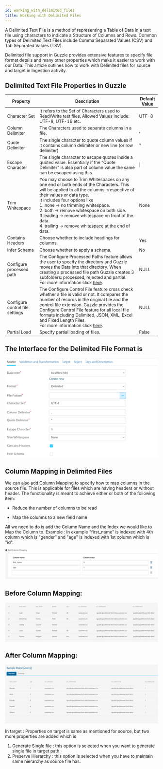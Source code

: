 ```yaml
---
id: working_with_delimited_files
title: Working with Delimited Files
---
```


A Delimited Text File is a method of representing a Table of Data in a text file using characters to indicate a Structure of Columns and Rows. Common types of Delimited Text Files include Comma Separated Values (CSV) and Tab Separated Values (TSV).

Delimited file support in Guzzle provides extensive features to specify file format details and many other properties which make it easier to work with our Data. This article outlines how to work with Delimited files for source and target in Ingestion activity.  

## Delimited Text File Properties in Guzzle

|Property|Description|Default Value|
|--- |--- |--- |
|Character Set|It refers to the Set of Characters used to Read/Write test files. Allowed Values include: UTF-8, UTF-16 etc.|UTF-8|
|Column Delimiter|The Characters used to separate columns in a file.|,|
|Quote Delimiter|The single character to quote column values if it contains column delimiter or new line (or row delimiter)|"|
|Escape Character|The single character to escape quotes inside a quoted value. Essentially if the “Quote Delimiter" is also part of column value the same can be escaped using this|\\|
|Trim Whitespace|You may choose to Trim Whitespaces on any one end or both ends of the Characters. This will be applied to all the columns irrespective of their values or data type.<br/> It includes four options like<br/> 1. none -> no trimming whitespace.<br/>2. both -> remove whitespace on both side.<br/>3.leading -> remove whitespace on front of the data.<br/>4. trailing -> remove whitespace at the end of data.|None|
|Contains Headers|Choose whether to include headings for columns.|Yes|
|Infer Schema|Choose whether to apply a schema.|No|
|Configure processed path|The Configure Processed Paths feature allows the user to specify the directory and Guzzle moves the Data into that directory. When creating a processed file path Guzzle creates 3 subfolders: processed, rejected and partial.<br/> For more information click [here](https://guzzle.justanalytics.com/docs/how_to_guides/ingest_data/moving_processed_files).|NULL|No|  
|Configure control file settings|The Configure Control File feature cross check whether a file is valid or not. It compares the number of records in the original file and the control file extension. Guzzle provides the Configure Control File feature for all local file formats including Delimited, JSON, XML, Excel and Fixed Length Files.<br/> For more information click [here](https://guzzle.justanalytics.com/docs/how_to_guides/ingest_data/configure_control_file). |NULL|No|
|Partial Load|Specify partial loading of files.|False|No|



## The Interface for the Delimited File Format is

![image alt text](/img/docs/how-to-guides/ingest_data/delimited1.png)

## Column Mapping in Delimited Files

We can also add Column Mapping to specify how to map columns in the source file. This is applicable for files which are having headers or without header. The functionality is meant to achieve either or both of the following item:

* Reduce the number of columns to be read

* Map the columns to a new field name

All we need to do is add the Column Name and the Index we would like to Map the Column to.
Example : In example "first_name" is indexed with 4th column which is "gender" and "age" is indexed with 1st column which is "id". 

![image alt text](/img/docs/how-to-guides/ingest_data/delimited2.png)

## Before Column Mapping:

![image alt text](/img/docs/how-to-guides/ingest_data/delimited3.png)

## After Column Mapping:

![image alt text](/img/docs/how-to-guides/ingest_data/delimited4.png)

In target :
Properties on target is same as mentioned for source, but two more properties are added which is 
1. Generate Single file : this option is selected when you want to generate single file in target path.
2. Preserve Hierarchy : this option is selected when you have to maintain same hierarchy as source file has. 
